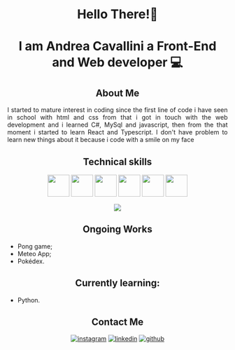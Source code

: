 <div>
<h1 align ="center"> Hello There!👋</h1>
<h1 align="center">I am Andrea Cavallini a Front-End and Web developer 💻</h2>

<h2 align="center">About Me</h2>
<p align="justify">
I started to mature interest in coding since the first line of code i have seen in school with html and
css from that i got in touch with the web development and i learned C#, MySql and javascript,
then from the that moment i started to learn React and Typescript. 
I don't have problem to learn new things about it because i code with a smile on my face
</p>

<h2 align="center">Technical skills</h2>
<div align="center">
<img src="https://github.com/Andrea7701/Andrea7701/assets/156012853/c3d7eca8-5e37-4a85-b3a0-2d1b78e49720" width="50" height="50">
<img src="https://github.com/Andrea7701/Andrea7701/assets/156012853/1c5a081f-6a6f-47bd-a814-e567013d19be" width="50" height="50">
<img src= "https://github.com/Andrea7701/Andrea7701/assets/156012853/7b5459d9-c08d-4f44-9f8e-c618029537ce" width="50" height="50">
<img src= "https://github.com/Andrea7701/Andrea7701/assets/156012853/e4cd9a10-0e70-4483-84e7-b3c78306f3c1" width="50" height="50">
<img src="https://github.com/Andrea7701/Andrea7701/assets/156012853/7de07c1a-94b0-4350-b012-50a2944ee009" width="50" height="50">
<img src="https://github.com/Andrea7701/Andrea7701/assets/156012853/a75b4ca8-1b05-4a87-9f22-17bbf8347dae" width="50" height="50">
</div>



<span></span>

<div align= "center">
<img src= "https://github-readme-stats.vercel.app/api/top-langs/?username=Andrea7701&layout=compact">
</div>



<h2 align="center">Ongoing Works</h2>

-  Pong game;
-  Meteo App;
-  Pokédex.


<h2 align= "center">Currently learning:</h2>

- Python.

<div align="center">
<h2>Contact Me</h2>

<div>

[![instagram](https://github.com/Andrea7701/Andrea7701/assets/156012853/6e905d47-2d1a-47a9-9caf-31fba33dc0bf)][1]
[![linkedin](https://github.com/Andrea7701/Andrea7701/assets/156012853/2dfbb8bc-4f0d-40da-81f5-a94e0f4aae9e)][2]
[![github](https://github.com/Andrea7701/Andrea7701/assets/156012853/66666def-ddcb-4966-9aa9-2c5a8bc43a48)][3]


[1]: http://www.instagram.com/andrea_cavallini_/
[2]: http://www.linkedin.com/in/andrea-cavallini-263087223/
[3]: http://www.github.com/Andrea7701/

</div>
</div>
</div>

